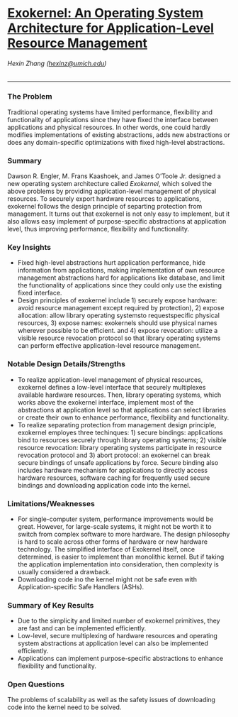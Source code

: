 # [Exokernel: An Operating System Architecture for Application-Level Resource Management](https://pdos.csail.mit.edu/6.828/2016/readings/engler95exokernel.pdf)

###### Hexin Zhang (hexinz@umich.edu)

---

### The Problem
<!-- [A single problem] -->

Traditional operating systems have limited performance, flexibility and functionality of applications since they have fixed the interface between applications and
physical resources. In other words, one could hardly modifies implementations of existing abstractions, adds new abstractions or does any domain-specific optimizations with fixed high-level abstractions.

### Summary 
<!-- [Up to 3 sentences] -->

Dawson R. Engler, M. Frans Kaashoek, and James O’Toole Jr. designed a new operating system architecture called *Exokernel*, which solved the above problems by providing application-level management of physical resources. To securely export hardware resources to applications, exokernel follows the design principle of separting protection from management. It turns out that exokernel is not only easy to implement, but it also allows easy implement of purpose-specific abstractions at application level, thus improving performance, flexibility and functionality. 

### Key Insights 
<!-- [Up to 2 insights] -->

- Fixed high-level abstractions hurt application performance, hide information from applications, making implementation of own resource management abstractions hard for applications like database, and limit the functionality of applications since they could only use the existing fixed interface.
- Design principles of exokernel include 1) securely expose hardware: avoid resource management except required by protection), 2) expose allocation: allow library operating systemsto requestspecific physical resources, 3) expose names: exokernels should use physical names wherever possible to be efficient. and 4) expose revocation: utilize a visible resource revocation protocol so that library operating systems can perform effective application-level resource management.

### Notable Design Details/Strengths 
<!-- [Up to 2 details/strengths] -->

- To realize application-level management of physical resources, exokernel defines a low-level interface that securely multiplexes available hardware resources. Then, library operating systems, which works above the exokernel interface, implement most of the abstractions at application level so that applications can select libraries or create their own to enhance performance, flexibility and functionality. 
- To realize separating protection from management design principle, exokernel employes three techinques: 1) secure bindings: applications bind to resources securely through library operating systems; 2) visible resource revocation: library operating systems participate in resource revocation protocol and 3) abort protocol: an exokernel can break secure bindings of unsafe applications by force. Secure binding also includes hardware mechanism for applications to directly access hardware resources, software caching for frequently used secure bindings and downloading application code into the kernel. 


### Limitations/Weaknesses 
<!-- [up to 2 weaknesses] -->

<!-- - Designing exokernel interfaces is complex (implementation is not). -->
<!-- - The exokernel can be less consistency. -->
- For single-computer system, performance improvements would be great. However, for large-scale systems, it might not be worth it to switch from complex software to more hardware. The design philosophy is hard to scale across other forms of hardware or new hardware technology. The simplified interface of Exokernel itself, once determined, is easier to implement than monolithic kernel. But if taking the application implementation into consideration, then complexity is usually considered a drawback.
- Downloading code ino the kernel might not be safe even with Application-specific Safe Handlers (ASHs).


### Summary of Key Results 
<!-- [Up to 3 results] -->

- Due to the simplicity and limited number of exokernel primitives, they are fast and can be implemented efficiently.
- Low-level, secure multiplexing of hardware resources and operating system abstractions at application level can also be implemented efficiently.
- Applications can implement purpose-specific abstractions to enhance flexibility and functionality.

### Open Questions 
<!-- [Where to go from here?] -->

The problems of scalability as well as the safety issues of downloading code into the kernel need to be solved.

